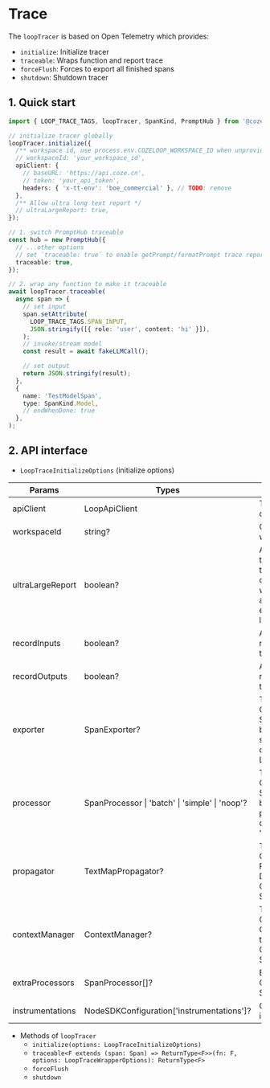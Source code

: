 # Trace

The `loopTracer` is based on Open Telemetry which provides:
* `initialize`: Initialize tracer
* `traceable`: Wraps function and report trace
* `forceFlush`: Forces to export all finished spans
* `shutdown`: Shutdown tracer

## 1. Quick start
```typescript
import { LOOP_TRACE_TAGS, loopTracer, SpanKind, PromptHub } from '@cozeloop/ai';

// initialize tracer globally
loopTracer.initialize({
  /** workspace id, use process.env.COZELOOP_WORKSPACE_ID when unprovided */
  // workspaceId: 'your_workspace_id',
  apiClient: {
    // baseURL: 'https://api.coze.cn',
    // token: 'your_api_token',
    headers: { 'x-tt-env': 'boe_commercial' }, // TODO: remove
  },
  /** Allow ultra long text report */
  // ultraLargeReport: true,
});

// 1. switch PromptHub traceable
const hub = new PromptHub({
  // ...other options
  // set `traceable: true` to enable getPrompt/formatPrompt trace report
  traceable: true,
});

// 2. wrap any function to make it traceable
await loopTracer.traceable(
  async span => {
    // set input
    span.setAttribute(
      LOOP_TRACE_TAGS.SPAN_INPUT,
      JSON.stringify([{ role: 'user', content: 'hi' }]),
    );
    // invoke/stream model
    const result = await fakeLLMCall();

    // set output
    return JSON.stringify(result);
  },
  {
    name: 'TestModelSpan',
    type: SpanKind.Model,
    // endWhenDone: true
  },
);
```

## 2. API interface

* `LoopTraceInitializeOptions` (initialize options)

| Params | Types | Description |
|--------|-------|-------------|
| apiClient | LoopApiClient | The Loop API client |
| workspaceId | string? | CozeLoop workspace ID |
| ultraLargeReport | boolean? | Allow ultra long text report. If true, the entire content of input and output will be uploaded and reported when exceed the length limit |
| recordInputs | boolean? | Allow input info reporting. Default: true |
| recordOutputs | boolean? | Allow output info reporting. Default: true |
| exporter | SpanExporter? | The OpenTelemetry SpanExporter to be used for sending traces data. Default: LoopTraceExporter |
| processor | SpanProcessor \| 'batch' \| 'simple' \| 'noop'? | The OpenTelemetry SpanProcessor to be used for processing traces data. Default: 'batch' |
| propagator | TextMapPropagator? | The OpenTelemetry Propagator to use. Defaults to OpenTelemetry SDK defaults |
| contextManager | ContextManager? | The OpenTelemetry ContextManager to use. Defaults to OpenTelemetry SDK defaults |
| extraProcessors | SpanProcessor[]? | Extra OpenTelemetry SpanProcessor |
| instrumentations | NodeSDKConfiguration['instrumentations']? | Custom instrumentations |

* Methods of `loopTracer`
  * `initialize(options: LoopTraceInitializeOptions)`
  * `traceable<F extends (span: Span) => ReturnType<F>>(fn: F, options: LoopTraceWrapperOptions): ReturnType<F>`
  * `forceFlush`
  * `shutdown`

